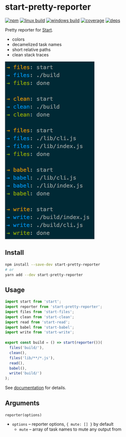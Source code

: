 # start-pretty-reporter

[![npm](https://img.shields.io/npm/v/start-pretty-reporter.svg?style=flat-square)](https://www.npmjs.com/package/start-pretty-reporter)
[![linux build](https://img.shields.io/travis/start-runner/pretty-reporter/master.svg?label=linux&style=flat-square)](https://travis-ci.org/start-runner/pretty-reporter)
[![windows build](https://img.shields.io/appveyor/ci/start-runner/pretty-reporter/master.svg?label=windows&style=flat-square)](https://ci.appveyor.com/project/start-runner/pretty-reporter)
[![coverage](https://img.shields.io/codecov/c/github/start-runner/pretty-reporter/master.svg?style=flat-square)](https://codecov.io/github/start-runner/pretty-reporter)
[![deps](https://img.shields.io/gemnasium/start-runner/pretty-reporter.svg?style=flat-square)](https://gemnasium.com/start-runner/pretty-reporter)

Pretty reporter for [Start](https://github.com/start-runner/start).

* colors
* decamelized task names
* short relative paths
* clean stack traces

![screenshot](screenshot.png)

## Install

```sh
npm install --save-dev start-pretty-reporter
# or
yarn add --dev start-pretty-reporter
```

## Usage

```js
import start from 'start';
import reporter from 'start-pretty-reporter';
import files from 'start-files';
import clean from 'start-clean';
import read from 'start-read';
import babel from 'start-babel';
import write from 'start-write';

export const build = () => start(reporter())(
  files('build/'),
  clean(),
  files('lib/**/*.js'),
  read(),
  babel(),
  write('build/')
);
```

See [documentation](https://github.com/start-runner/start#readme) for details.

## Arguments

`reporter(options)`

* `options` – reporter options, `{ mute: [] }` by default
  * `mute` – array of task names to mute any output from
